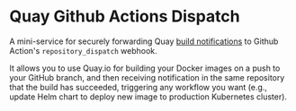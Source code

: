 # Quay Github Actions Dispatch

A mini-service for securely forwarding Quay [build notifications](https://docs.quay.io/guides/notifications.html) to Github Action's  `repository_dispatch` webhook.

It allows you to use Quay.io for building your Docker images on a push to your GitHub branch, and then receiving notification in the same repository that the build has succeeded, triggering any workflow you want (e.g., update Helm chart to deploy new image to production Kubernetes cluster). 
